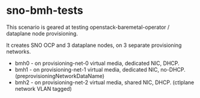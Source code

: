 # sno-bmh-tests

This scenario is geared at testing openstack-baremetal-operator / dataplane node provisioning.

It creates SNO OCP and 3 dataplane nodes, on 3 separate provisioning networks.

* bmh0 - on provisioning-net-0 virtual media, dedicated NIC, DHCP.
* bmh1 - on provisioning-net-1 virtual media, dedicated NIC, no-DHCP. (preprovisioningNetworkDataName)
* bmh2 - on provisioning-net-2 virtual media, shared NIC, DHCP. (ctlplane network VLAN tagged)
